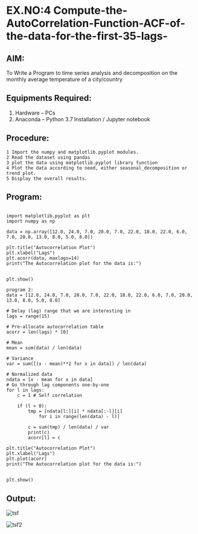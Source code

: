 # EX.NO:4 Compute-the-AutoCorrelation-Function-ACF-of-the-data-for-the-first-35-lags-
## AIM:
To Write a Program to time series analysis and decomposition on the monthly average temperature of a city/country 

## Equipments Required:
1. Hardware – PCs
2. Anaconda – Python 3.7 Installation / Jupyter notebook

## Procedure:
    1 Import the numpy and matplotlib.pyplot modules.
    2 Read the dataset using pandas
    3 plot the data using matplotlib.pyplot library function
    4 Plot the data according to need, either seasonal_decomposition or trend plot.
    5 Display the overall results.
  
  

## Program:
```

import matplotlib.pyplot as plt
import numpy as np

data = np.array([12.0, 24.0, 7.0, 20.0, 7.0, 22.0, 18.0, 22.0, 6.0, 7.0, 20.0, 13.0, 8.0, 5.0, 8.0])

plt.title("Autocorrelation Plot")
plt.xlabel("Lags")
plt.acorr(data, maxlags=14)
print("The Autocorrelation plot for the data is:")


plt.show()

program 2:
data = [12.0, 24.0, 7.0, 20.0, 7.0, 22.0, 18.0, 22.0, 6.0, 7.0, 20.0, 13.0, 8.0, 5.0, 8.0]

# Delay (lag) range that we are interesting in
lags = range(15)

# Pre-allocate autocorrelation table
acorr = len(lags) * [0]

# Mean
mean = sum(data) / len(data)

# Variance
var = sum([(x - mean)**2 for x in data]) / len(data)

# Normalized data
ndata = [x - mean for x in data]
# Go through lag components one-by-one
for l in lags:
    c = 1 # Self correlation

    if (l > 0):
        tmp = [ndata[l:][i] * ndata[:-l][i]
            for i in range(len(data) - l)]

        c = sum(tmp) / len(data) / var
        print(c)
        acorr[l] = c

plt.title("Autocorrelation Plot")
plt.xlabel("Lags")
plt.plot(acorr)
print("The Autocorrelation plot for the data is:")


plt.show()

```
## Output:


![tsf](https://github.com/praveenst13/Compute-the-AutoCorrelation-Function-ACF-of-the-data-for-the-first-35-lags-/assets/118787793/45bc51b9-56c7-4e0e-8b21-e622ac40c01b)


![tsf2](https://github.com/praveenst13/Compute-the-AutoCorrelation-Function-ACF-of-the-data-for-the-first-35-lags-/assets/118787793/5725d9d5-9a1f-4165-8691-2126213db43b)



